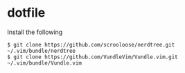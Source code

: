 # dotfile


Install the following
```
$ git clone https://github.com/scrooloose/nerdtree.git ~/.vim/bundle/nerdtree
$ git clone https://github.com/VundleVim/Vundle.vim.git ~/.vim/bundle/Vundle.vim

```


